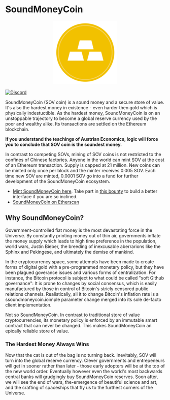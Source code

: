 # SoundMoneyCoin

<p align="center">
	<img src="/static/soundmoneycoin.png" height="200px"/>
</p>

[![Discord](https://img.shields.io/discord/551682963042074634.svg)](https://discord.gg/uqcYufH)

SoundMoneyCoin (SOV coin) is a sound money and a secure store of value. It's also the hardest money in existence - even harder then gold which is physically indestuctible. As the hardest money, SoundMoneyCoin is on an unstoppable trajectory to become a global reserve currency used by the poor and wealthy alike. Its transactions are settled on the Ethereum blockchain.

**If you understand the teachings of Austrian Economics, logic will force you to conclude that SOV coin is the soundest money.**

In contrast to competing SOVs, mining of SOV coins is not restricted to the confines of Chinese factories. Anyone in the world can mint SOV at the cost of an Ethereum transaction. Supply is capped at 21 million. New coins can be minted only once per block and the minter receives 0.005 SOV. Each time new SOV are minted, 0.0001 SOV go into a fund for further development of the SoundMoneyCoin ecosystem.

- [Mint SoundMoneyCoin here](http://mint.soundmoneycoin.io). Take part in [this bounty](https://explorer.bounties.network/bounty/2520) to build a better interface if you are so inclined.
- [SoundMoneyCoin on Etherscan](https://etherscan.io/token/0x010589b7c33034b802f7dba2c88cc9cec0f46673)

## Why SoundMoneyCoin?

Government-controlled fiat money is the most devastating force in the Universe. By constantly printing money out of thin air, governments inflate the money supply which leads to high time preference in the population, world wars, Justin Bieber, the breeding of inexcusable aberrarions like the Sphinx and Pekingese, and ultimately the demise of mankind.

In the cryptocurrency space, some attempts have been made to create forms of digital gold with a pre-programmed monetary policy, but they have been plagued goverance issues and various forms of centralization. For instance, the Bitcoin protocol is subject to what could be called "soft Github governance": It is prone to changes by social consensus, which is easily manufactured by those in control of Bitcoin's stricly censored public relations channels. Realistically, all it to change Bitcoin's inflation rate is a ssoundmoneycoin.ioimple parameter change merged into its sole de-facto client implementation.

Not so SoundMoneyCoin. In contrast to traditional store of value cryptocurrencies, its monetary policy is enforced by an immutable smart contract that can never be changed. This makes SoundMoneyCoin an epically reliable store of value.

### The Hardest Money Always Wins

Now that the cat is out of the bag is no turning back. Inevitably, SOV will turn into the global reserve currency. Clever governments and entrepeneurs will get in sooner rather than later - those early adopters will be at the top of the new world order. Eventually however even the world's most backwards central banks will grudgingly buy SoundMoneyCoin reserves. Soon after, we will see the end of wars, the-emergence of beautiful science and art, and the crafting of spaceships that fly us to the furthest corners of the Universe.
